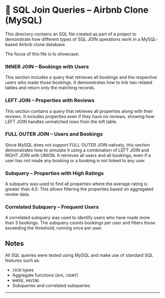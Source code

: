 # 📄 SQL Join Queries – Airbnb Clone (MySQL)

This directory contains an SQL file created as part of a project to demonstrate how different types of SQL JOIN operations work in a MySQL-based Airbnb clone database.

The focus of this file is to showcase:

###  INNER JOIN – Bookings with Users
This section includes a query that retrieves all bookings and the respective users who made those bookings. It demonstrates how to link two related tables and return only the matching records.

###  LEFT JOIN – Properties with Reviews
This section contains a query that retrieves all properties along with their reviews. It includes properties even if they have no reviews, showing how LEFT JOIN handles unmatched rows from the left table.

###  FULL OUTER JOIN – Users and Bookings
Since MySQL does not support FULL OUTER JOIN natively, this section demonstrates how to simulate it using a combination of LEFT JOIN and RIGHT JOIN with UNION. It retrieves all users and all bookings, even if a user has not made any booking or a booking is not linked to any user.

###  Subquery – Properties with High Ratings
A subquery was used to find all properties where the average rating is greater than 4.0. This allows filtering the properties based on aggregated review data.

###  Correlated Subquery – Frequent Users
A correlated subquery was used to identify users who have made more than 3 bookings. The subquery counts bookings per user and filters those exceeding the threshold, running once per user.

## Notes
All SQL queries were tested using MySQL and make use of standard SQL features such as:
- `JOIN` types
- Aggregate functions (`AVG`, `COUNT`)
- `WHERE`, `HAVING`
- Subqueries and correlated subqueries


---


